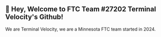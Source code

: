## :wave: Hey, Welcome to FTC Team #27202 Terminal Velocity's Github!

We are Terminal Velocity, we are a Minnesota FTC team started in 2024.

<!-- We are **[Join us ➚](https://hackclub.com/slack)**

Transparency is a core value of Hack Club, and code is not the only thing we open source. [We've open sourced our finances, workshops, events and more](https://hackclub.com/opensource).

<!--

### 🚢 Our Philosophy

We believe **we're out our best when we're making**

--->
<!--

### 🌈 Get Involved

We'd love to have you involved in the community:

- [Start a Hack Club](https://hackclub.com/clubs/) at your high school.

- Join the [Hack Club Slack](https://hackclub.com/slack) & get chatting with thousands of other young makers.

- Attend _(or start!)_ a [high school hackathon](https://hackclub.com/hackathons) in your area.

- Make your project a 501(c)(3) nonprofit with [🏦 HCB](https://hackclub.com/bank).

- Ship a new project with one of [our Jams](https://jams.hackclub.com).

### 🦦 Contributing to Hack Club

Here on GitHub, there are a bunch of ways to get involved:

- [Draw a 🦕 dino](https://hack.af/draw-dino) & submit a PR to [`hackclub/dinosaurs`](https://github.com/hackclub/dinosaurs).

- Create a game in [🍃 Sprig](https://sprig.hackclub.com) (we'll ship you a [console](https://github.com/hackclub/sprig-hardware)!).

- Make and manufacture your first PCB
 as part of [⚙️ OnBoard](https://hackclub.com/onboard). We'll fund up to US$100 for your project!

- Multilingual? Help us [translate our site](https://github.com/hackclub/global/issues/15)!

- [Write a Jam](https://github.com/hackclub/jams#i-want-to-make-a-jam) for clubs & hackers to build from.

- Contribute to [🕳️ Burrow](https://github.com/hackclub/burrow), our open-source tool for burrowing through firewalls.


Check out [`contribute.hackclub.com`](https://contribute.hackclub.com) for more active repositories & a guide to contributing. --->
<!--
**💖 Thank you for being a part of making Hack Club a magical place for high school hackers.** 

---
 
<sub>🤫 Psst! You can join our GitHub organization by [drawing a dino](https://hack.af/draw-dino).</sub> --->
